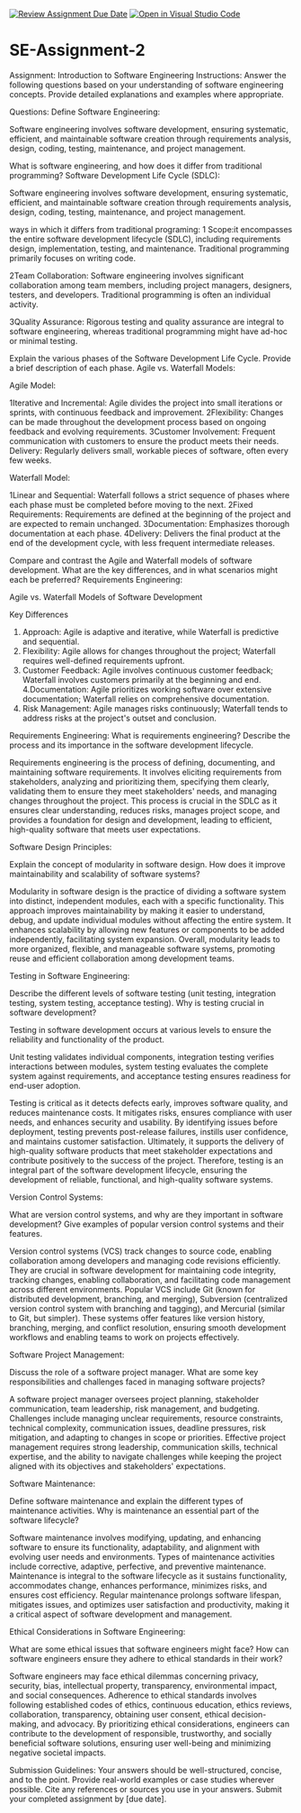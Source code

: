 [![Review Assignment Due Date](https://classroom.github.com/assets/deadline-readme-button-24ddc0f5d75046c5622901739e7c5dd533143b0c8e959d652212380cedb1ea36.svg)](https://classroom.github.com/a/-ucQIGTc)
[![Open in Visual Studio Code](https://classroom.github.com/assets/open-in-vscode-718a45dd9cf7e7f842a935f5ebbe5719a5e09af4491e668f4dbf3b35d5cca122.svg)](https://classroom.github.com/online_ide?assignment_repo_id=15266195&assignment_repo_type=AssignmentRepo)
# SE-Assignment-2
Assignment: Introduction to Software Engineering
Instructions:
Answer the following questions based on your understanding of software engineering concepts. Provide detailed explanations and examples where appropriate.

Questions:
Define Software Engineering:

Software engineering involves software development, ensuring systematic, efficient, and maintainable software creation through requirements analysis, design, coding, testing, maintenance, and project management.

What is software engineering, and how does it differ from traditional programming?
Software Development Life Cycle (SDLC):

Software engineering involves software development, ensuring systematic, efficient, and maintainable software creation through requirements analysis, design, coding, testing, maintenance, and project management.

ways in which it differs from traditional programing:
1 Scope:it encompasses the entire software development lifecycle (SDLC), including requirements  design, implementation, testing, and maintenance. Traditional programming primarily focuses on writing code.

2Team Collaboration: Software engineering involves significant collaboration among team members, including project managers, designers, testers, and developers. Traditional programming is often an individual activity.

3Quality Assurance: Rigorous testing and quality assurance are integral to software engineering, whereas traditional programming might have ad-hoc or minimal testing.


Explain the various phases of the Software Development Life Cycle. Provide a brief description of each phase.
Agile vs. Waterfall Models:

Agile Model:

1Iterative and Incremental: Agile divides the project into small iterations or sprints, with continuous feedback and improvement.
2Flexibility: Changes can be made throughout the development process based on ongoing feedback and evolving requirements.
3Customer Involvement: Frequent communication with customers to ensure the product meets their needs.
Delivery: Regularly delivers small, workable pieces of software, often every few weeks.

Waterfall Model:

1Linear and Sequential: Waterfall follows a strict sequence of phases where each phase must be completed before moving to the next.
2Fixed Requirements: Requirements are defined at the beginning of the project and are expected to remain unchanged.
3Documentation: Emphasizes thorough documentation at each phase.
4Delivery: Delivers the final product at the end of the development cycle, with less frequent intermediate releases.


Compare and contrast the Agile and Waterfall models of software development. What are the key differences, and in what scenarios might each be preferred?
Requirements Engineering:

 Agile vs. Waterfall Models of Software Development


 Key Differences

1. Approach: Agile is adaptive and iterative, while Waterfall is predictive and sequential.
2. Flexibility: Agile allows for changes throughout the project; Waterfall requires well-defined requirements upfront.
3. Customer Feedback: Agile involves continuous customer feedback; Waterfall involves customers primarily at the beginning and end.
4.Documentation: Agile prioritizes working software over extensive documentation; Waterfall relies on comprehensive documentation.
6. Risk Management: Agile manages risks continuously; Waterfall tends to address risks at the project's outset and conclusion.

Requirements Engineering:
 What is requirements engineering? Describe the process and its importance in the software development lifecycle.

Requirements engineering is the process of defining, documenting, and maintaining software requirements. It involves eliciting requirements from stakeholders, analyzing and prioritizing them, specifying them clearly, validating them to ensure they meet stakeholders' needs, and managing changes throughout the project. This process is crucial in the SDLC as it ensures clear understanding, reduces risks, manages project scope, and provides a foundation for design and development, leading to efficient, high-quality software that meets user expectations.

Software Design Principles:

Explain the concept of modularity in software design. How does it improve maintainability and scalability of software systems?

Modularity in software design is the practice of dividing a software system into distinct, independent modules, each with a specific functionality. This approach improves maintainability by making it easier to understand, debug, and update individual modules without affecting the entire system. It enhances scalability by allowing new features or components to be added independently, facilitating system expansion. Overall, modularity leads to more organized, flexible, and manageable software systems, promoting reuse and efficient collaboration among development teams.

Testing in Software Engineering:

Describe the different levels of software testing (unit testing, integration testing, system testing, acceptance testing). Why is testing crucial in software development?

Testing in software development occurs at various levels to ensure the reliability and functionality of the product. 

Unit testing validates individual components, integration testing verifies interactions between modules, system testing evaluates the complete system against requirements, and acceptance testing ensures readiness for end-user adoption. 

Testing is critical as it detects defects early, improves software quality, and reduces maintenance costs. It mitigates risks, ensures compliance with user needs, and enhances security and usability. By identifying issues before deployment, testing prevents post-release failures, instills user confidence, and maintains customer satisfaction. Ultimately, it supports the delivery of high-quality software products that meet stakeholder expectations and contribute positively to the success of the project. Therefore, testing is an integral part of the software development lifecycle, ensuring the development of reliable, functional, and high-quality software systems.

Version Control Systems:

What are version control systems, and why are they important in software development? Give examples of popular version control systems and their features.

Version control systems (VCS) track changes to source code, enabling collaboration among developers and managing code revisions efficiently. They are crucial in software development for maintaining code integrity, tracking changes, enabling collaboration, and facilitating code management across different environments. Popular VCS include Git (known for distributed development, branching, and merging), Subversion (centralized version control system with branching and tagging), and Mercurial (similar to Git, but simpler). These systems offer features like version history, branching, merging, and conflict resolution, ensuring smooth development workflows and enabling teams to work on projects effectively.

Software Project Management:

Discuss the role of a software project manager. What are some key responsibilities and challenges faced in managing software projects?

A software project manager oversees project planning, stakeholder communication, team leadership, risk management, and budgeting. Challenges include managing unclear requirements, resource constraints, technical complexity, communication issues, deadline pressures, risk mitigation, and adapting to changes in scope or priorities. Effective project management requires strong leadership, communication skills, technical expertise, and the ability to navigate challenges while keeping the project aligned with its objectives and stakeholders' expectations.

Software Maintenance:

Define software maintenance and explain the different types of maintenance activities. Why is maintenance an essential part of the software lifecycle?

Software maintenance involves modifying, updating, and enhancing software to ensure its functionality, adaptability, and alignment with evolving user needs and environments. Types of maintenance activities include corrective, adaptive, perfective, and preventive maintenance. Maintenance is integral to the software lifecycle as it sustains functionality, accommodates change, enhances performance, minimizes risks, and ensures cost efficiency. Regular maintenance prolongs software lifespan, mitigates issues, and optimizes user satisfaction and productivity, making it a critical aspect of software development and management.

Ethical Considerations in Software Engineering:

What are some ethical issues that software engineers might face? How can software engineers ensure they adhere to ethical standards in their work?

Software engineers may face ethical dilemmas concerning privacy, security, bias, intellectual property, transparency, environmental impact, and social consequences. Adherence to ethical standards involves following established codes of ethics, continuous education, ethics reviews, collaboration, transparency, obtaining user consent, ethical decision-making, and advocacy. By prioritizing ethical considerations, engineers can contribute to the development of responsible, trustworthy, and socially beneficial software solutions, ensuring user well-being and minimizing negative societal impacts.


Submission Guidelines:
Your answers should be well-structured, concise, and to the point.
Provide real-world examples or case studies wherever possible.
Cite any references or sources you use in your answers.
Submit your completed assignment by [due date].
